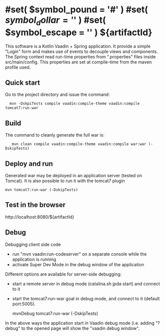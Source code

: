#set( $symbol_pound = '#' )
#set( $symbol_dollar = '$' )
#set( $symbol_escape = '\' )
${artifactId}
=================
This software is a Kotlin Vaadin + Spring application. It provide a simple "Login" form and makes use of events to decouple views and components.
The Spring context read run-time properties from ".properties" files inside src/main/config.
This properties are set at compile-time from the maven profile used.

Quick start
-----------
Go to the project directory and issue the command:

      mvn -DskpiTests compile vaadin:compile-theme vaadin:compile tomcat7:run-war

Build
-----
The command to cleanly generate the full war is:
    
       mvn clean compile vaadin:compile-theme vaadin:compile war:war (-DskipTests)

Deploy and run
--------------
Generated war may be deployed in an application server (tested on Tomcat).
It is also possible to run it with the tomcat7 plugin
    
    mvn tomcat7:run-war (-DskipTests) 

Test in the browser
-------------------

http://localhost:8080/${artifactId}

Debug
-----
Debugging client side code
  - run "mvn vaadin:run-codeserver" on a separate console while the application is running
  - activate Super Dev Mode in the debug window of the application

Different options are available for server-side debugging:

+ start a remote server in debug mode (catalina.sh jpda start) and connect to it
+ start the tomcat7:run-war goal in debug mode, and connect to it (default port:5005).

    mvnDebug tomcat7:run-war (-DskipTests)

In the above ways the application start in Vaadin debug mode (i.e. adding "?debug" to the opened page will show the "vaadin debug window".
